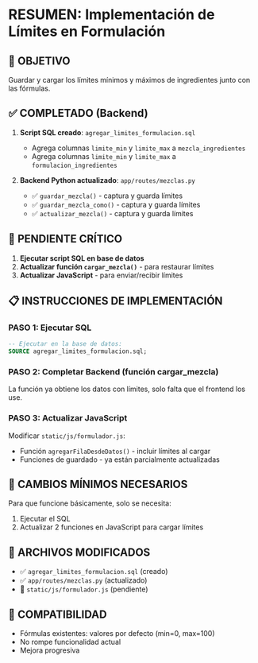 # RESUMEN: Implementación de Límites en Formulación

## 🎯 OBJETIVO
Guardar y cargar los límites mínimos y máximos de ingredientes junto con las fórmulas.

## ✅ COMPLETADO (Backend)
1. **Script SQL creado**: `agregar_limites_formulacion.sql`
   - Agrega columnas `limite_min` y `limite_max` a `mezcla_ingredientes`
   - Agrega columnas `limite_min` y `limite_max` a `formulacion_ingredientes`

2. **Backend Python actualizado**: `app/routes/mezclas.py`
   - ✅ `guardar_mezcla()` - captura y guarda límites
   - ✅ `guardar_mezcla_como()` - captura y guarda límites  
   - ✅ `actualizar_mezcla()` - captura y guarda límites

## 🔄 PENDIENTE CRÍTICO
1. **Ejecutar script SQL en base de datos**
2. **Actualizar función `cargar_mezcla()`** - para restaurar límites
3. **Actualizar JavaScript** - para enviar/recibir límites

## 📋 INSTRUCCIONES DE IMPLEMENTACIÓN

### PASO 1: Ejecutar SQL
```sql
-- Ejecutar en la base de datos:
SOURCE agregar_limites_formulacion.sql;
```

### PASO 2: Completar Backend (función cargar_mezcla)
La función ya obtiene los datos con límites, solo falta que el frontend los use.

### PASO 3: Actualizar JavaScript
Modificar `static/js/formulador.js`:
- Función `agregarFilaDesdeDatos()` - incluir límites al cargar
- Funciones de guardado - ya están parcialmente actualizadas

## 🚨 CAMBIOS MÍNIMOS NECESARIOS
Para que funcione básicamente, solo se necesita:
1. Ejecutar el SQL
2. Actualizar 2 funciones en JavaScript para cargar límites

## 📁 ARCHIVOS MODIFICADOS
- ✅ `agregar_limites_formulacion.sql` (creado)
- ✅ `app/routes/mezclas.py` (actualizado)
- 🔄 `static/js/formulador.js` (pendiente)

## 🔧 COMPATIBILIDAD
- Fórmulas existentes: valores por defecto (min=0, max=100)
- No rompe funcionalidad actual
- Mejora progresiva
